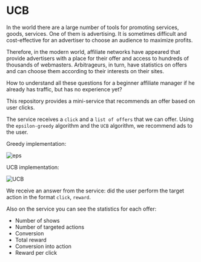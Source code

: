 # UCB

In the world there are a large number of tools for promoting services, goods, services. One of them is advertising. It is sometimes difficult and cost-effective for an advertiser to choose an audience to maximize profits.

Therefore, in the modern world, affiliate networks have appeared that provide advertisers with a place for their offer and access to hundreds of thousands of webmasters. Arbitrageurs, in turn, have statistics on offers and can choose them according to their interests on their sites.

How to understand all these questions for a beginner affiliate manager if he already has traffic, but has no experience yet?

This repository provides a mini-service that recommends an offer based on user clicks.

The service receives a `click` and a `list of offers` that we can offer. Using the `epsilon-greedy` algorithm and the `UCB` algorithm, we recommend ads to the user.

Greedy implementation:

![eps](https://latex.codecogs.com/svg.image?Action(t)=\left\{\begin{matrix}max(RPC(a))\\anyaction(a)\\\end{matrix}\right)

UCB implementation:

![UCB](https://latex.codecogs.com/svg.image?UCB(a)=RPC(a)&plus;c\sqrt{\frac{log(t)}{NumberOfShows(a)_{t-1}}})

We receive an answer from the service: did the user perform the target action in the format `click`, `reward`.

Also on the service you can see the statistics for each offer:
* Number of shows
* Number of targeted actions
* Conversion
* Total reward
* Conversion into action
* Reward per click

